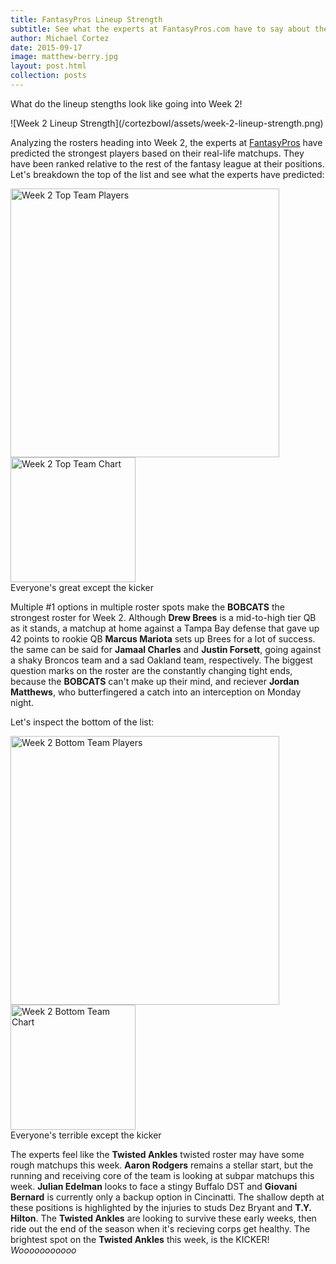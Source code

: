 ```yaml
---
title: FantasyPros Lineup Strength
subtitle: See what the experts at FantasyPros.com have to say about the league lineups heading into Week 2
author: Michael Cortez
date: 2015-09-17
image: matthew-berry.jpg
layout: post.html
collection: posts
---
```

What do the lineup stengths look like going into Week 2!

<div class="center">
![Week 2 Lineup Strength](/cortezbowl/assets/week-2-lineup-strength.png)
</div>

Analyzing the rosters heading into Week 2, the experts at [FantasyPros](http://www.fantasypros.com) have predicted the strongest players based on their real-life matchups. They have been ranked relative to the rest of the fantasy league at their positions. Let's breakdown the top of the list and see what the experts have predicted:

<div class="center">
  <img src="/cortezbowl/assets/week-2-lineup-top-players.png" alt="Week 2 Top Team Players" width="430" />
  <img src="/cortezbowl/assets/week-2-lineup-top-chart.png" alt="Week 2 Top Team Chart" width="200" />
</div>
<div class="center">
  <span class="caption">Everyone's great except the kicker</span>
</div>

Multiple #1 options in multiple roster spots make the **BOBCATS** the strongest roster for Week 2. Although **Drew Brees** is a mid-to-high tier QB as it stands, a matchup at home against a Tampa Bay defense that gave up 42 points to rookie QB **Marcus Mariota** sets up Brees for a lot of success. the same can be said for **Jamaal Charles** and **Justin Forsett**, going against a shaky Broncos team and a sad Oakland team, respectively. The biggest question marks on the roster are the constantly changing tight ends, because the **BOBCATS** can't make up their mind, and reciever **Jordan Matthews**, who butterfingered a catch into an interception on Monday night.

Let's inspect the bottom of the list:

<div class="center">
  <img src="/cortezbowl/assets/week-2-lineup-bottom-players.png" alt="Week 2 Bottom Team Players" width="430" />
  <img src="/cortezbowl/assets/week-2-lineup-bottom-chart.png" alt="Week 2 Bottom Team Chart" width="200" />
</div>
<div class="center">
  <span class="caption">Everyone's terrible except the kicker</span>
</div>

The experts feel like the **Twisted Ankles** twisted roster may have some rough matchups this week. **Aaron Rodgers** remains a stellar start, but the running and receiving core of the team is looking at subpar matchups this week. **Julian Edelman** looks to face a stingy Buffalo DST and **Giovani Bernard** is currently only a backup option in Cincinatti. The shallow depth at these positions is highlighted by the injuries to studs Dez Bryant and **T.Y. Hilton**. The **Twisted Ankles** are looking to survive these early weeks, then ride out the end of the season when it's recieving corps get healthy. The brightest spot on the **Twisted Ankles** this week, is the KICKER! *Wooooooooooo*

